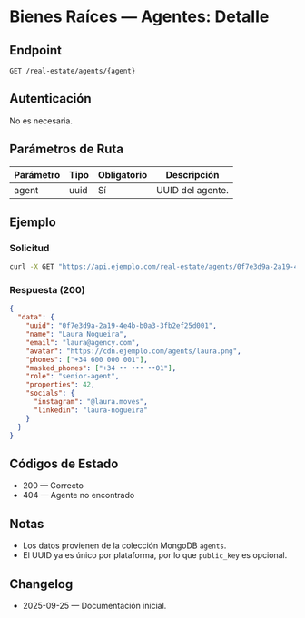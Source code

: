 # Bienes Raíces — Agentes: Detalle

## Endpoint

```
GET /real-estate/agents/{agent}
```

## Autenticación

No es necesaria.

## Parámetros de Ruta

| Parámetro | Tipo | Obligatorio | Descripción |
| --------- | ---- | ----------- | ----------- |
| agent     | uuid | Sí          | UUID del agente. |

## Ejemplo

### Solicitud

```bash
curl -X GET "https://api.ejemplo.com/real-estate/agents/0f7e3d9a-2a19-4e4b-b0a3-3fb2ef25d001"
```

### Respuesta (200)

```json
{
  "data": {
    "uuid": "0f7e3d9a-2a19-4e4b-b0a3-3fb2ef25d001",
    "name": "Laura Nogueira",
    "email": "laura@agency.com",
    "avatar": "https://cdn.ejemplo.com/agents/laura.png",
    "phones": ["+34 600 000 001"],
    "masked_phones": ["+34 •• ••• ••01"],
    "role": "senior-agent",
    "properties": 42,
    "socials": {
      "instagram": "@laura.moves",
      "linkedin": "laura-nogueira"
    }
  }
}
```

## Códigos de Estado

- 200 — Correcto
- 404 — Agente no encontrado

## Notas

- Los datos provienen de la colección MongoDB `agents`.
- El UUID ya es único por plataforma, por lo que `public_key` es opcional.

## Changelog

- 2025-09-25 — Documentación inicial.
